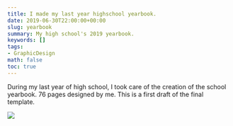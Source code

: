 ```yaml
---
title: I made my last year highschool yearbook.
date: 2019-06-30T22:00:00+00:00
slug: yearbook
summary: My high school's 2019 yearbook.
keywords: []
tags:
- GraphicDesign
math: false
toc: true
---
```


During my last year of high school, I took care of the creation of the school yearbook. 76 pages designed by me. This is a first draft of the final template.

![](/uploads/yearbook.jpg)